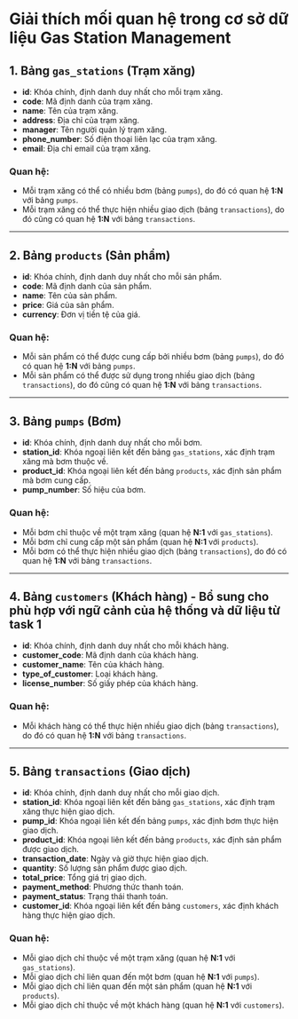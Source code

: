# Giải thích mối quan hệ trong cơ sở dữ liệu Gas Station Management

## 1. Bảng `gas_stations` (Trạm xăng)

- **id**: Khóa chính, định danh duy nhất cho mỗi trạm xăng.
- **code**: Mã định danh của trạm xăng.
- **name**: Tên của trạm xăng.
- **address**: Địa chỉ của trạm xăng.
- **manager**: Tên người quản lý trạm xăng.
- **phone_number**: Số điện thoại liên lạc của trạm xăng.
- **email**: Địa chỉ email của trạm xăng.

### Quan hệ:

- Mỗi trạm xăng có thể có nhiều bơm (bảng `pumps`), do đó có quan hệ **1:N** với bảng `pumps`.
- Mỗi trạm xăng có thể thực hiện nhiều giao dịch (bảng `transactions`), do đó cũng có quan hệ **1:N** với bảng `transactions`.

---

## 2. Bảng `products` (Sản phẩm)

- **id**: Khóa chính, định danh duy nhất cho mỗi sản phẩm.
- **code**: Mã định danh của sản phẩm.
- **name**: Tên của sản phẩm.
- **price**: Giá của sản phẩm.
- **currency**: Đơn vị tiền tệ của giá.

### Quan hệ:

- Mỗi sản phẩm có thể được cung cấp bởi nhiều bơm (bảng `pumps`), do đó có quan hệ **1:N** với bảng `pumps`.
- Mỗi sản phẩm có thể được sử dụng trong nhiều giao dịch (bảng `transactions`), do đó cũng có quan hệ **1:N** với bảng `transactions`.

---

## 3. Bảng `pumps` (Bơm)

- **id**: Khóa chính, định danh duy nhất cho mỗi bơm.
- **station_id**: Khóa ngoại liên kết đến bảng `gas_stations`, xác định trạm xăng mà bơm thuộc về.
- **product_id**: Khóa ngoại liên kết đến bảng `products`, xác định sản phẩm mà bơm cung cấp.
- **pump_number**: Số hiệu của bơm.

### Quan hệ:

- Mỗi bơm chỉ thuộc về một trạm xăng (quan hệ **N:1** với `gas_stations`).
- Mỗi bơm chỉ cung cấp một sản phẩm (quan hệ **N:1** với `products`).
- Mỗi bơm có thể thực hiện nhiều giao dịch (bảng `transactions`), do đó có quan hệ **1:N** với bảng `transactions`.

---

## 4. Bảng `customers` (Khách hàng) - Bổ sung cho phù hợp với ngữ cảnh của hệ thống và dữ liệu từ task 1

- **id**: Khóa chính, định danh duy nhất cho mỗi khách hàng.
- **customer_code**: Mã định danh của khách hàng.
- **customer_name**: Tên của khách hàng.
- **type_of_customer**: Loại khách hàng.
- **license_number**: Số giấy phép của khách hàng.

### Quan hệ:

- Mỗi khách hàng có thể thực hiện nhiều giao dịch (bảng `transactions`), do đó có quan hệ **1:N** với bảng `transactions`.

---

## 5. Bảng `transactions` (Giao dịch)

- **id**: Khóa chính, định danh duy nhất cho mỗi giao dịch.
- **station_id**: Khóa ngoại liên kết đến bảng `gas_stations`, xác định trạm xăng thực hiện giao dịch.
- **pump_id**: Khóa ngoại liên kết đến bảng `pumps`, xác định bơm thực hiện giao dịch.
- **product_id**: Khóa ngoại liên kết đến bảng `products`, xác định sản phẩm được giao dịch.
- **transaction_date**: Ngày và giờ thực hiện giao dịch.
- **quantity**: Số lượng sản phẩm được giao dịch.
- **total_price**: Tổng giá trị giao dịch.
- **payment_method**: Phương thức thanh toán.
- **payment_status**: Trạng thái thanh toán.
- **customer_id**: Khóa ngoại liên kết đến bảng `customers`, xác định khách hàng thực hiện giao dịch.

### Quan hệ:

- Mỗi giao dịch chỉ thuộc về một trạm xăng (quan hệ **N:1** với `gas_stations`).
- Mỗi giao dịch chỉ liên quan đến một bơm (quan hệ **N:1** với `pumps`).
- Mỗi giao dịch chỉ liên quan đến một sản phẩm (quan hệ **N:1** với `products`).
- Mỗi giao dịch chỉ thuộc về một khách hàng (quan hệ **N:1** với `customers`).
